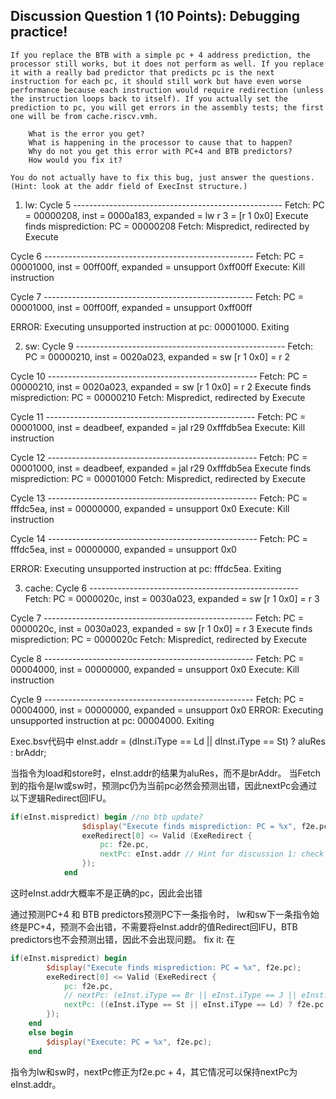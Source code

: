## Discussion Question 1 (10 Points): Debugging practice!

``` 
If you replace the BTB with a simple pc + 4 address prediction, the processor still works, but it does not perform as well. If you replace it with a really bad predictor that predicts pc is the next instruction for each pc, it should still work but have even worse performance because each instruction would require redirection (unless the instruction loops back to itself). If you actually set the prediction to pc, you will get errors in the assembly tests; the first one will be from cache.riscv.vmh.

    What is the error you get?
    What is happening in the processor to cause that to happen?
    Why do not you get this error with PC+4 and BTB predictors?
    How would you fix it?

You do not actually have to fix this bug, just answer the questions. (Hint: look at the addr field of ExecInst structure.)
```

1. lw:
Cycle          5 ----------------------------------------------------
Fetch: PC = 00000208, inst = 0000a183, expanded = lw r 3 = [r 1 0x0]
Execute finds misprediction: PC = 00000208
Fetch: Mispredict, redirected by Execute

Cycle          6 ----------------------------------------------------
Fetch: PC = 00001000, inst = 00ff00ff, expanded = unsupport 0xff00ff
Execute: Kill instruction

Cycle          7 ----------------------------------------------------
Fetch: PC = 00001000, inst = 00ff00ff, expanded = unsupport 0xff00ff

ERROR: Executing unsupported instruction at pc: 00001000. Exiting

2. sw:
Cycle          9 ----------------------------------------------------
Fetch: PC = 00000210, inst = 0020a023, expanded = sw [r 1 0x0] = r 2

Cycle         10 ----------------------------------------------------
Fetch: PC = 00000210, inst = 0020a023, expanded = sw [r 1 0x0] = r 2
Execute finds misprediction: PC = 00000210
Fetch: Mispredict, redirected by Execute

Cycle         11 ----------------------------------------------------
Fetch: PC = 00001000, inst = deadbeef, expanded = jal r29 0xfffdb5ea
Execute: Kill instruction

Cycle         12 ----------------------------------------------------
Fetch: PC = 00001000, inst = deadbeef, expanded = jal r29 0xfffdb5ea
Execute finds misprediction: PC = 00001000
Fetch: Mispredict, redirected by Execute

Cycle         13 ----------------------------------------------------
Fetch: PC = fffdc5ea, inst = 00000000, expanded = unsupport 0x0
Execute: Kill instruction

Cycle         14 ----------------------------------------------------
Fetch: PC = fffdc5ea, inst = 00000000, expanded = unsupport 0x0

ERROR: Executing unsupported instruction at pc: fffdc5ea. Exiting

3. cache:
Cycle          6 ----------------------------------------------------
Fetch: PC = 0000020c, inst = 0030a023, expanded = sw [r 1 0x0] = r 3

Cycle          7 ----------------------------------------------------
Fetch: PC = 0000020c, inst = 0030a023, expanded = sw [r 1 0x0] = r 3
Execute finds misprediction: PC = 0000020c
Fetch: Mispredict, redirected by Execute

Cycle          8 ----------------------------------------------------
Fetch: PC = 00004000, inst = 00000000, expanded = unsupport 0x0
Execute: Kill instruction

Cycle          9 ----------------------------------------------------
Fetch: PC = 00004000, inst = 00000000, expanded = unsupport 0x0
ERROR: Executing unsupported instruction at pc: 00004000. Exiting

Exec.bsv代码中
    eInst.addr = (dInst.iType == Ld || dInst.iType == St) ? aluRes : brAddr;

当指令为load和store时，eInst.addr的结果为aluRes，而不是brAddr。
当Fetch到的指令是lw或sw时，预测pc仍为当前pc必然会预测出错，因此nextPc会通过以下逻辑Redirect回IFU。
``` verilog
if(eInst.mispredict) begin //no btb update?
				$display("Execute finds misprediction: PC = %x", f2e.pc);
				exeRedirect[0] <= Valid (ExeRedirect {
					pc: f2e.pc,
					nextPc: eInst.addr // Hint for discussion 1: check this line
				});
			end
```
这时eInst.addr大概率不是正确的pc，因此会出错

通过预测PC+4 和 BTB predictors预测PC下一条指令时，
lw和sw下一条指令始终是PC+4，预测不会出错，不需要将eInst.addr的值Redirect回IFU，BTB predictors也不会预测出错，因此不会出现问题。
fix it: 在
``` verilog
if(eInst.mispredict) begin
		$display("Execute finds misprediction: PC = %x", f2e.pc);
		exeRedirect[0] <= Valid (ExeRedirect {
			pc: f2e.pc,
			// nextPc: (eInst.iType == Br || eInst.iType == J || eInst.iType == Jr) ? eInst.addr : f2e.pc + 4
            nextPc: ((eInst.iType == St || eInst.iType == Ld) ? f2e.pc + 4 : eInst.addr )
		});
	end
	else begin
		$display("Execute: PC = %x", f2e.pc);
	end
```
指令为lw和sw时，nextPc修正为f2e.pc + 4，其它情况可以保持nextPc为eInst.addr。

